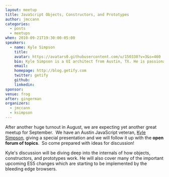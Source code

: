 ```yaml
---
layout: meetup
title: JavaScript Objects, Constructors, and Prototypes
author: jmccann
categories:
  - posts
  - meetups
when: 2010-09-21T19:30:00-05:00
speakers:
  - name: Kyle Simpson
    title:
    avatar: https://avatars0.githubusercontent.com/u/150330?v=3&s=460
    bio: Kyle Simpson is a UI architect from Austin, TX. He is passionate about user experience, specifically optimizing the UI to be as responsive, efficient, secure, and scalable as possible. He considers JavaScript the ultimate language and is constantly tinkering with how to push it further. If something can't be done in JavaScript or web technology, he's bored by it. He has a number of open-source projects, including LABjs, HandlebarJS/BikechainJS, and flXHR, and he also is a core contributor to SWFObject.  Check him out at <a href="http://blog.getify.com">Getify</a>.
    email:
    homepage: http://blog.getify.com
    twitter: getify
    github:
    linkedin:
sponsor:
venue: frog
after: gingerman
organizers:
  - jmccann
  - ksimpson
---
```


After another huge turnout in August, we are expecting yet another great meetup for September.  We have an Austin JavaScript veteran, [Kyle Simpson][1], giving a special presentation and we will follow it up with the **open forum of topics**.  So come prepared with ideas for discussion!

Kyle's discussion will be diving deep into the internals of how objects, constructors, and prototypes work. He will also cover many of the important upcoming ES5 changes which are starting to be implemented by the bleeding edge browsers.

[1]: http://twitter.com/getify
